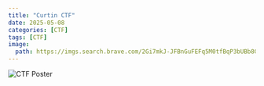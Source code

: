 ```yaml
---
title: "Curtin CTF"
date: 2025-05-08 
categories: [CTF]
tags: [CTF]
image:
  path: https://imgs.search.brave.com/2Gi7mkJ-JFBnGuFEFq5M0tfBqP3bUBb8GAapgRBnayg/rs:fit:860:0:0:0/g:ce/aHR0cHM6Ly9zNDM0/MTQucGNkbi5jby9l/dmVudC93cC1jb250/ZW50L3VwbG9hZHMv/c2l0ZXMvNy8yMDI0/LzA4L0NURi0yMDI0/LmpwZw
---
```

![CTF Poster](https://imgs.search.brave.com/2Gi7mkJ-JFBnGuFEFq5M0tfBqP3bUBb8GAapgRBnayg/rs:fit:860:0:0:0/g:ce/aHR0cHM6Ly9zNDM0/MTQucGNkbi5jby9l/dmVudC93cC1jb250/ZW50L3VwbG9hZHMv/c2l0ZXMvNy8yMDI0/LzA4L0NURi0yMDI0/LmpwZw)
